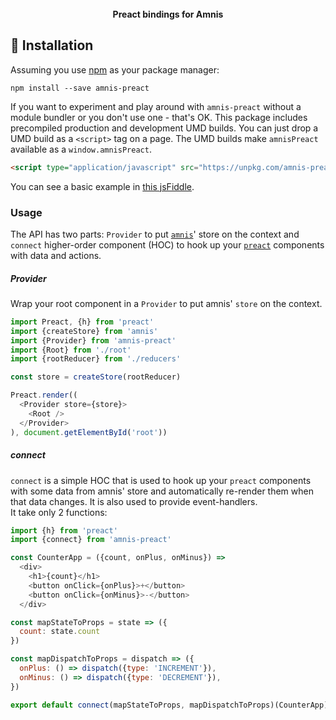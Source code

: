 
<p align="center" style="margin-top: 25px">
  <strong>Preact bindings for Amnis</strong>
</p>

## 🔧 Installation

Assuming you use [npm](https://www.npmjs.com/) as your package manager:
```text
npm install --save amnis-preact
```
If you want to experiment and play around with `amnis-preact` without a module bundler or you don't use one - that's OK. 
This package includes precompiled production and development UMD builds. 
You can just drop a UMD build as a `<script>` tag on a page. The UMD builds make `amnisPreact` available as a `window.amnisPreact`.
```html
<script type="application/javascript" src="https://unpkg.com/amnis-preact"></script>
```
You can see a basic example in [this jsFiddle](https://jsfiddle.net/petershev/4y24re0u/).

### Usage
The API has two parts: `Provider` to put [`amnis`](http://npm.im/amnis)' store on the context 
and `connect` higher-order component (HOC) to hook up your [`preact`](http://npm.im/amnis) components with data and actions.

##### Provider

Wrap your root component in a `Provider` to put amnis' `store` on the context. <br/>

```js
import Preact, {h} from 'preact'
import {createStore} from 'amnis'
import {Provider} from 'amnis-preact'
import {Root} from './root'
import {rootReducer} from './reducers'

const store = createStore(rootReducer)

Preact.render((
  <Provider store={store}>
    <Root />
  </Provider>
), document.getElementById('root'))
```

##### connect

`connect` is a simple HOC that is used to hook up your `preact` components with some data from amnis' store and automatically re-render them when that data changes. It is also used to provide event-handlers.
<br/>
It take only 2 functions:

```js
import {h} from 'preact'
import {connect} from 'amnis-preact'

const CounterApp = ({count, onPlus, onMinus}) =>
  <div>
    <h1>{count}</h1>
    <button onClick={onPlus}>+</button>
    <button onClick={onMinus}>-</button>
  </div>

const mapStateToProps = state => ({
  count: state.count
})

const mapDispatchToProps = dispatch => ({
  onPlus: () => dispatch({type: 'INCREMENT'}),
  onMinus: () => dispatch({type: 'DECREMENT'}),
})

export default connect(mapStateToProps, mapDispatchToProps)(CounterApp)
```